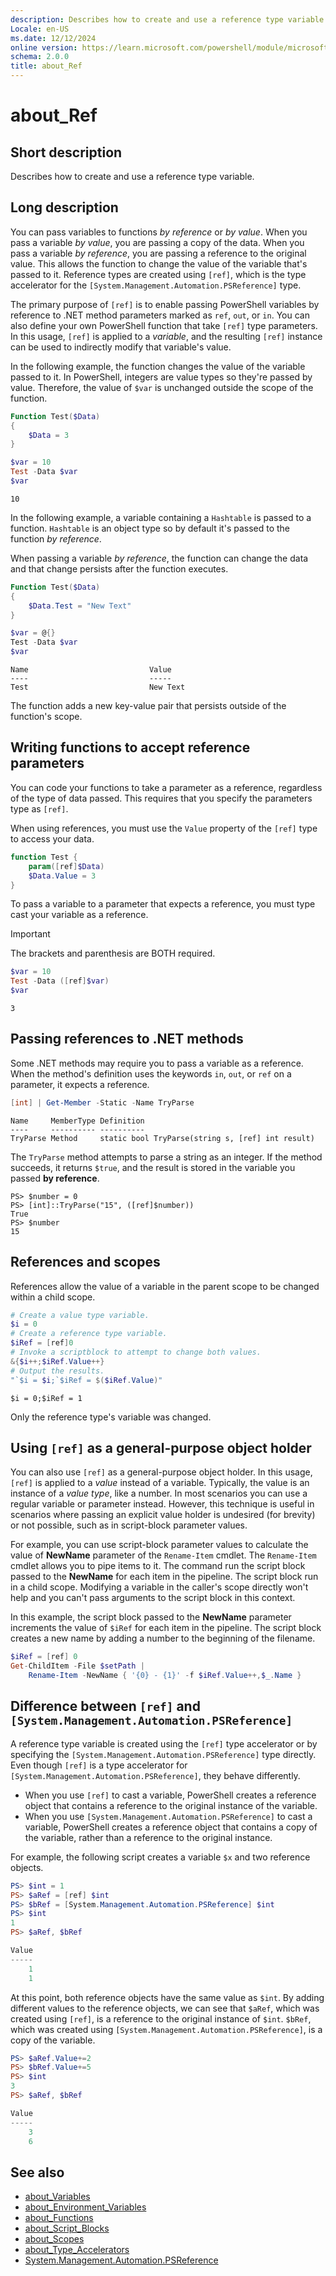 ```yaml
---
description: Describes how to create and use a reference type variable. You can use reference type variables to permit a function to change the value of a variable that is passed to it.
Locale: en-US
ms.date: 12/12/2024
online version: https://learn.microsoft.com/powershell/module/microsoft.powershell.core/about/about_ref?view=powershell-7.4&WT.mc_id=ps-gethelp
schema: 2.0.0
title: about_Ref
---
```

# about_Ref

## Short description

Describes how to create and use a reference type variable.

## Long description

You can pass variables to functions _by reference_ or _by value_. When you pass
a variable _by value_, you are passing a copy of the data. When you pass a
variable _by reference_, you are passing a reference to the original value.
This allows the function to change the value of the variable that's passed to
it. Reference types are created using `[ref]`, which is the type accelerator
for the `[System.Management.Automation.PSReference]` type.

The primary purpose of `[ref]` is to enable passing PowerShell variables by
reference to .NET method parameters marked as `ref`, `out`, or `in`. You can
also define your own PowerShell function that take `[ref]` type parameters. In
this usage, `[ref]` is applied to a _variable_, and the resulting `[ref]`
instance can be used to indirectly modify that variable's value.

In the following example, the function changes the value of the variable passed
to it. In PowerShell, integers are value types so they're passed by value.
Therefore, the value of `$var` is unchanged outside the scope of the function.

```powershell
Function Test($Data)
{
    $Data = 3
}

$var = 10
Test -Data $var
$var
```

```Output
10
```

In the following example, a variable containing a `Hashtable` is passed to a
function. `Hashtable` is an object type so by default it's passed to the
function _by reference_.

When passing a variable _by reference_, the function can change the data and
that change persists after the function executes.

```powershell
Function Test($Data)
{
    $Data.Test = "New Text"
}

$var = @{}
Test -Data $var
$var
```

```Output
Name                           Value
----                           -----
Test                           New Text
```

The function adds a new key-value pair that persists outside of the function's
scope.

## Writing functions to accept reference parameters

You can code your functions to take a parameter as a reference, regardless of
the type of data passed. This requires that you specify the parameters type
as `[ref]`.

When using references, you must use the `Value` property of the `[ref]` type to
access your data.

```powershell
function Test {
    param([ref]$Data)
    $Data.Value = 3
}
```

To pass a variable to a parameter that expects a reference, you must type cast
your variable as a reference.

> [!IMPORTANT]
> The brackets and parenthesis are BOTH required.

```powershell
$var = 10
Test -Data ([ref]$var)
$var
```

```Output
3
```

## Passing references to .NET methods

Some .NET methods may require you to pass a variable as a reference. When the
method's definition uses the keywords `in`, `out`, or `ref` on a parameter, it
expects a reference.

```powershell
[int] | Get-Member -Static -Name TryParse
```

```Output
Name     MemberType Definition
----     ---------- ----------
TryParse Method     static bool TryParse(string s, [ref] int result)
```

The `TryParse` method attempts to parse a string as an integer. If the method
succeeds, it returns `$true`, and the result is stored in the variable you
passed **by reference**.

```
PS> $number = 0
PS> [int]::TryParse("15", ([ref]$number))
True
PS> $number
15
```

## References and scopes

References allow the value of a variable in the parent scope to be changed
within a child scope.

```powershell
# Create a value type variable.
$i = 0
# Create a reference type variable.
$iRef = [ref]0
# Invoke a scriptblock to attempt to change both values.
&{$i++;$iRef.Value++}
# Output the results.
"`$i = $i;`$iRef = $($iRef.Value)"
```

```Output
$i = 0;$iRef = 1
```

Only the reference type's variable was changed.

## Using `[ref]` as a general-purpose object holder

You can also use `[ref]` as a general-purpose object holder. In this usage,
`[ref]` is applied to a _value_ instead of a variable. Typically, the value is
an instance of a _value type_, like a number. In most scenarios you can use a
regular variable or parameter instead. However, this technique is useful in
scenarios where passing an explicit value holder is undesired (for brevity) or
not possible, such as in script-block parameter values.

For example, you can use script-block parameter values to calculate the value
of **NewName** parameter of the `Rename-Item` cmdlet. The `Rename-Item` cmdlet
allows you to pipe items to it. The command run the script block passed to the
**NewName** for each item in the pipeline. The script block run in a child
scope. Modifying a variable in the caller's scope directly won't help and you
can't pass arguments to the script block in this context.

In this example, the script block passed to the **NewName** parameter
increments the value of `$iRef` for each item in the pipeline. The script block
creates a new name by adding a number to the beginning of the filename.

```powershell
$iRef = [ref] 0
Get-ChildItem -File $setPath |
    Rename-Item -NewName { '{0} - {1}' -f $iRef.Value++,$_.Name }
```

## Difference between `[ref]` and `[System.Management.Automation.PSReference]`

A reference type variable is created using the `[ref]` type accelerator or by
specifying the `[System.Management.Automation.PSReference]` type directly. Even
though `[ref]` is a type accelerator for
`[System.Management.Automation.PSReference]`, they behave differently.

- When you use `[ref]` to cast a variable, PowerShell creates a reference
  object that contains a reference to the original instance of the variable.
- When you use `[System.Management.Automation.PSReference]` to cast a variable,
  PowerShell creates a reference object that contains a copy of the variable,
  rather than a reference to the original instance.

For example, the following script creates a variable `$x` and two reference
objects.

```powershell
PS> $int = 1
PS> $aRef = [ref] $int
PS> $bRef = [System.Management.Automation.PSReference] $int
PS> $int
1
PS> $aRef, $bRef

Value
-----
    1
    1
```

At this point, both reference objects have the same value as `$int`. By adding
different values to the reference objects, we can see that `$aRef`, which was
created using `[ref]`, is a reference to the original instance of `$int`.
`$bRef`, which was created using `[System.Management.Automation.PSReference]`,
is a copy of the variable.

```powershell
PS> $aRef.Value+=2
PS> $bRef.Value+=5
PS> $int
3
PS> $aRef, $bRef

Value
-----
    3
    6
```

## See also

- [about_Variables][06]
- [about_Environment_Variables][01]
- [about_Functions][02]
- [about_Script_Blocks][04]
- [about_Scopes][03]
- [about_Type_Accelerators][05]
- [System.Management.Automation.PSReference][07]

<!-- link references -->
[01]: about_Environment_Variables.md
[02]: about_Functions.md
[03]: about_Scopes.md
[04]: about_Script_Blocks.md
[05]: about_Type_Accelerators.md
[06]: about_Variables.md
[07]: xref:System.Management.Automation.PSReference
